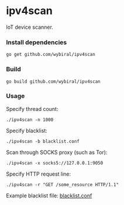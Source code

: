 # ipv4scan
IoT device scanner.
### Install dependencies
```
go get github.com/wybiral/ipv4scan
```
### Build
```
go build github.com/wybiral/ipv4scan
```
### Usage
Specify thread count:
```
./ipv4scan -n 1000
```
Specify blacklist:
```
./ipv4scan -b blacklist.conf
```
Scan through SOCKS proxy (such as Tor):
```
./ipv4scan -x socks5://127.0.0.1:9050
```
Specify HTTP request line:
```
./ipv4scan -r "GET /some_resource HTTP/1.1"
```
Example blacklist file: [blacklist.conf](https://github.com/wybiral/ipv4scan/blob/master/blacklist.conf)
